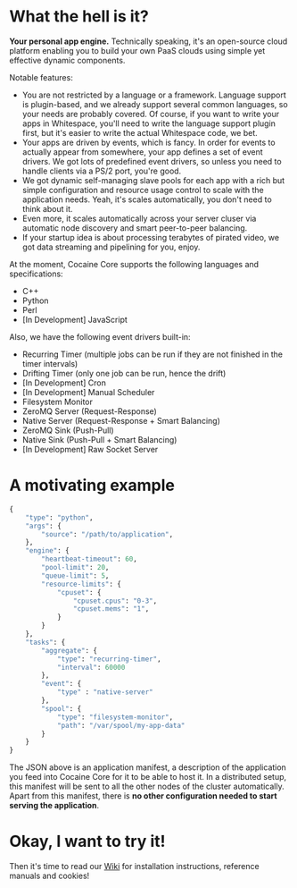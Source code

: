 What the hell is it?
====================

__Your personal app engine.__ Technically speaking, it's an open-source cloud platform enabling you to build your own PaaS clouds using simple yet effective dynamic components.

Notable features:

* You are not restricted by a language or a framework. Language support is plugin-based, and we already support several common languages, so your needs are probably covered. Of course, if you want to write your apps in Whitespace, you'll need to write the language support plugin first, but it's easier to write the actual Whitespace code, we bet.
* Your apps are driven by events, which is fancy. In order for events to actually appear from somewhere, your app defines a set of event drivers. We got lots of predefined event drivers, so unless you need to handle clients via a PS/2 port, you're good.
* We got dynamic self-managing slave pools for each app with a rich but simple configuration and resource usage control to scale with the application needs. Yeah, it's scales automatically, you don't need to think about it.
* Even more, it scales automatically across your server cluser via automatic node discovery and smart peer-to-peer balancing.
* If your startup idea is about processing terabytes of pirated video, we got data streaming and pipelining for you, enjoy.

At the moment, Cocaine Core supports the following languages and specifications:

* C++
* Python
* Perl
* [In Development] JavaScript

Also, we have the following event drivers built-in:

* Recurring Timer (multiple jobs can be run if they are not finished in the timer intervals)
* Drifting Timer (only one job can be run, hence the drift)
* [In Development] Cron
* [In Development] Manual Scheduler
* Filesystem Monitor
* ZeroMQ Server (Request-Response)
* Native Server (Request-Response + Smart Balancing)
* ZeroMQ Sink (Push-Pull)
* Native Sink (Push-Pull + Smart Balancing)
* [In Development] Raw Socket Server

A motivating example
====================

```python
{
    "type": "python",
    "args": {
        "source": "/path/to/application",
    },
    "engine": {
        "heartbeat-timeout": 60,
        "pool-limit": 20,
        "queue-limit": 5,
        "resource-limits": {
            "cpuset": {
                "cpuset.cpus": "0-3",
                "cpuset.mems": "1",
            }
        }
    },
    "tasks": {
        "aggregate": {
            "type": "recurring-timer",
            "interval": 60000
        },
        "event": {
            "type" : "native-server"
        },
        "spool": {
            "type": "filesystem-monitor",
            "path": "/var/spool/my-app-data"
        }
    }
}
```

The JSON above is an application manifest, a description of the application you feed into Cocaine Core for it to be able to host it. In a distributed setup, this manifest will be sent to all the other nodes of the cluster automatically. Apart from this manifest, there is __no other configuration needed to start serving the application__.

Okay, I want to try it!
=======================

Then it's time to read our [Wiki](https://github.com/cocaine/cocaine-core/wiki) for installation instructions, reference manuals and cookies!
